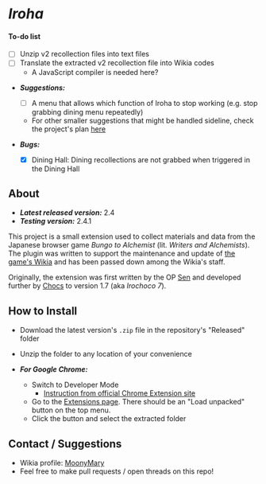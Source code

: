 # *Iroha*
#### To-do list
* [ ] Unzip v2 recollection files into text files
* [ ] Translate the extracted v2 recollection file into Wikia codes
  * A JavaScript compiler is needed here?

* ***Suggestions:***
    * [ ] A menu that allows which function of Iroha to stop working (e.g. stop grabbing dining menu repeatedly)
    * For other smaller suggestions that might be handled sideline, check the project's plan [here](https://github.com/users/MinhNTran-1227/projects/3)

* ***Bugs:***
    - [X] Dining Hall: Dining recollections are not grabbed when triggered in the Dining Hall

## About
* ***Latest released version:*** 2.4
* ***Testing version:*** 2.4.1

This project is a small extension used to collect materials and data from the Japanese browser game *Bungo to Alchemist* (lit. *Writers and Alchemists*). The plugin was written to support the maintenance and update of [the game's Wikia](https://bungo.fandom.com) and has been passed down among the Wikia's staff.

Originally, the extension was first written by the OP [Sen](https://bungo.fandom.com/User:Senelio) and developed further by [Chocs](https://bungo.fandom.com) to version 1.7 (aka *Irochoco 7*).

## How to Install
* Download the latest version's `.zip` file in the repository's "Released" folder
* Unzip the folder to any location of your convenience

* ***For Google Chrome:***
  * Switch to Developer Mode
    * [Instruction from official Chrome Extension site](https://developer.chrome.com/extensions/faq#faq-dev-01)
  * Go to the [Extensions page](chrome://extensions). There should be an "Load unpacked" button on the top menu. 
  * Click the button and select the extracted folder

## Contact / Suggestions
* Wikia profile: [MoonyMary](https://bungo.fandom.com/User:MoonyMary)
* Feel free to make pull requests / open threads on this repo!